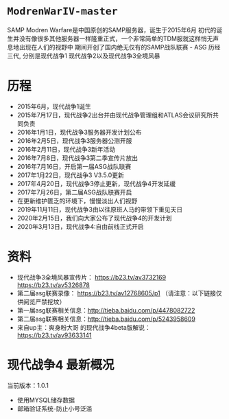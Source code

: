# `ModrenWarIV-master`

SAMP Modren Warfare是中国原创的SAMP服务器，诞生于2015年6月
初代的诞生并没有像很多其他服务器一样隆重正式，一个非常简单的TDM服就这样悄无声息地出现在人们的视野中
期间开创了国内绝无仅有的SAMP战队联赛 - ASG
历经三代, 分别是现代战争1 现代战争2以及现代战争3全境风暴

# 历程
* 2015年6月，现代战争1诞生
* 2015年7月17日，现代战争2出台并由现代战争管理组和ATLAS会议研究所共同负责
* 2016年1月1日，现代战争3服务器开发计划公布
* 2016年2月5日，现代战争3服务器公测开服
* 2016年2月11日，现代战争3新年活动
* 2016年7月8日，现代战争3第二季宣传片放出
* 2016年7月16日，开启第一届ASG战队联赛
* 2017年1月22日，现代战争3 V3.5.0更新
* 2017年4月20日，现代战争3停止更新，现代战争4开发延缓
* 2017年7月26日，第二届ASG战队联赛开启
* 在更新维护匮乏的环境下，慢慢淡出人们视野
* 2019年11月11日，现代战争3由以往原班人马的带领下重见天日
* 2020年2月15日，我们向大家公布了现代战争4的开发计划
* 2020年3月13日，现代战争4:自由前线正式开启

# 资料
* 现代战争3全境风暴宣传片： 
https://b23.tv/av3732169 
https://b23.tv/av5326878 
* 第二届asg联赛录像： 
https://b23.tv/av12768605/p1 
（请注意：以下链接仅供阅览严禁挖坟）
* 第一届asg联赛相关信息：http://tieba.baidu.com/p/4478082722 
* 第二届asg联赛相关信息：http://tieba.baidu.com/p/5243958609 
* 来自up主：爽身粉大哥 的现代战争4beta版解说：https://b23.tv/av93633141 

# 现代战争4 最新概况
当前版本：1.0.1 
* 使用MYSQL储存数据 
* 邮箱验证系统-防止小号泛滥 
